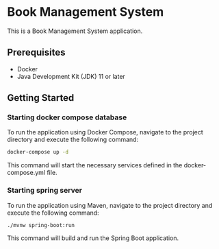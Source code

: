 # Book Management System

This is a Book Management System application.

## Prerequisites

- Docker
- Java Development Kit (JDK) 11 or later

## Getting Started

### Starting docker compose database

To run the application using Docker Compose, navigate to the project directory and execute the following command:

```bash
docker-compose up -d
```
This command will start the necessary services defined in the docker-compose.yml file.


### Starting spring server
To run the application using Maven, navigate to the project directory and execute the following command:
```bash 
./mvnw spring-boot:run
```
This command will build and run the Spring Boot application.